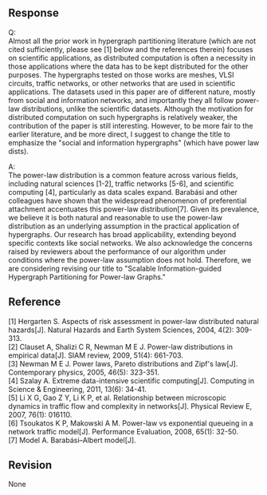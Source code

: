 ## Response
Q:  
Almost all the prior work in hypergraph partitioning literature (which are not cited sufficiently, please see [1] below and the references therein) focuses on scientific applications, as distributed computation is often a necessity in those applications where the data has to be kept distributed for the other purposes. The hypergraphs tested on those works are meshes, VLSI circuits, traffic networks, or other networks that are used in scientific applications. The datasets used in this paper are of different nature, mostly from social and information networks, and importantly they all follow power-law distributions, unlike the scientific datasets. Although the motivation for distributed computation on such hypergraphs is relatively weaker, the contribution of the paper is still interesting. However, to be more fair to the earlier literature, and be more direct, I suggest to change the title to emphasize the "social and information hypergraphs" (which have power law dists).

A:  
The power-law distribution is a common feature across various fields, including natural sciences [1-2], traffic networks [5-6], and scientific computing [4], particularly as data scales expand. Barabási and other colleagues have shown that the widespread phenomenon of preferential attachment accentuates this power-law distribution[7].
Given its prevalence, we believe it is both natural and reasonable to use the power-law distribution as an underlying assumption in the practical application of hypergraphs. Our research has broad applicability, extending beyond specific contexts like social networks. We also acknowledge the concerns raised by reviewers about the performance of our algorithm under conditions where the power-law assumption does not hold. Therefore, we are considering revising our title to "Scalable Information-guided Hypergraph Partitioning for Power-law Graphs."


## Reference 
[1] Hergarten S. Aspects of risk assessment in power-law distributed natural hazards[J]. Natural Hazards and Earth System Sciences, 2004, 4(2): 309-313.  
[2] Clauset A, Shalizi C R, Newman M E J. Power-law distributions in empirical data[J]. SIAM review, 2009, 51(4): 661-703.  
[3] Newman M E J. Power laws, Pareto distributions and Zipf's law[J]. Contemporary physics, 2005, 46(5): 323-351.  
[4] Szalay A. Extreme data-intensive scientific computing[J]. Computing in Science & Engineering, 2011, 13(6): 34-41.  
[5] Li X G, Gao Z Y, Li K P, et al. Relationship between microscopic dynamics in traffic flow and complexity in networks[J]. Physical Review E, 2007, 76(1): 016110.  
[6] Tsoukatos K P, Makowski A M. Power-law vs exponential queueing in a network traffic model[J]. Performance Evaluation, 2008, 65(1): 32-50.  
[7] Model A. Barabási–Albert model[J].  

## Revision
None
